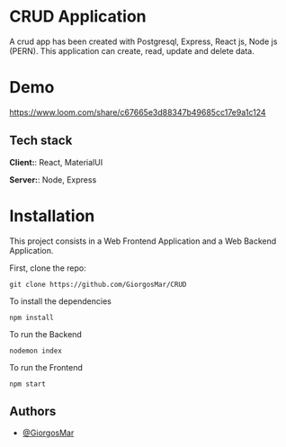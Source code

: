 # CRUD Application 
Α crud app has been created with Postgresql, Express, React js, Node js (PERN). This application can create, read, update and delete data.
# Demo
https://www.loom.com/share/c67665e3d88347b49685cc17e9a1c124
## Tech stack
**Client:**: React, MaterialUI

**Server:**: Node, Express
# Installation
This project consists in a Web Frontend Application and a Web Backend Application.

First, clone the repo:

```
git clone https://github.com/GiorgosMar/CRUD
```

To install the dependencies
```
npm install
```

To run the Backend
```
nodemon index
```

To run the Frontend
```
npm start
```
## Authors
- [@GiorgosMar](https://github.com/GiorgosMar)

